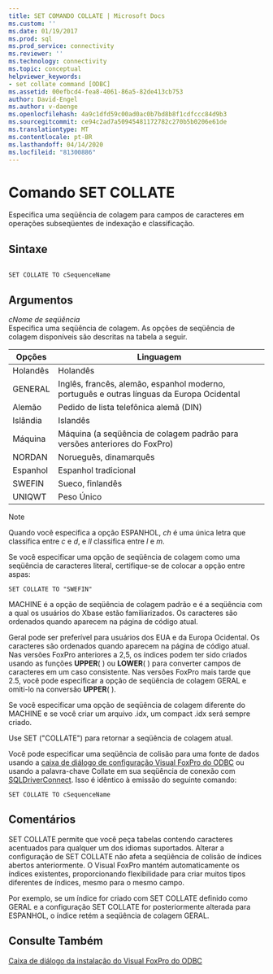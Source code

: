 ```yaml
---
title: SET COMANDO COLLATE | Microsoft Docs
ms.custom: ''
ms.date: 01/19/2017
ms.prod: sql
ms.prod_service: connectivity
ms.reviewer: ''
ms.technology: connectivity
ms.topic: conceptual
helpviewer_keywords:
- set collate command [ODBC]
ms.assetid: 00efbcd4-fea8-4061-86a5-82de413cb753
author: David-Engel
ms.author: v-daenge
ms.openlocfilehash: 4a9c1dfd59c00ad0ac0b7bd8b8f1cdfccc84d9b3
ms.sourcegitcommit: ce94c2ad7a50945481172782c270b5b0206e61de
ms.translationtype: MT
ms.contentlocale: pt-BR
ms.lasthandoff: 04/14/2020
ms.locfileid: "81300886"
---
```

# <a name="set-collate-command"></a>Comando SET COLLATE
Especifica uma seqüência de colagem para campos de caracteres em operações subseqüentes de indexação e classificação.  
  
## <a name="syntax"></a>Sintaxe  
  
```  
  
SET COLLATE TO cSequenceName  
```  
  
## <a name="arguments"></a>Argumentos  
 *cNome de seqüência*  
 Especifica uma seqüência de colagem. As opções de seqüência de colagem disponíveis são descritas na tabela a seguir.  
  
|Opções|Linguagem|  
|-------------|--------------|  
|Holandês|Holandês|  
|GENERAL|Inglês, francês, alemão, espanhol moderno, português e outras línguas da Europa Ocidental|  
|Alemão|Pedido de lista telefônica alemã (DIN)|  
|Islândia|Islandês|  
|Máquina|Máquina (a seqüência de colagem padrão para versões anteriores do FoxPro)|  
|NORDAN|Norueguês, dinamarquês|  
|Espanhol|Espanhol tradicional|  
|SWEFIN|Sueco, finlandês|  
|UNIQWT|Peso Único|  
  
> [!NOTE]  
>  Quando você especifica a opção ESPANHOL, *ch* é uma única letra que classifica entre *c* e *d*, e *ll* classifica entre *l* e *m*.  
  
 Se você especificar uma opção de seqüência de colagem como uma seqüência de caracteres literal, certifique-se de colocar a opção entre aspas:  
  
```  
SET COLLATE TO "SWEFIN"  
```  
  
 MACHINE é a opção de seqüência de colagem padrão e é a seqüência com a qual os usuários do Xbase estão familiarizados. Os caracteres são ordenados quando aparecem na página de código atual.  
  
 Geral pode ser preferível para usuários dos EUA e da Europa Ocidental. Os caracteres são ordenados quando aparecem na página de código atual. Nas versões FoxPro anteriores a 2,5, os índices podem ter sido criados usando as funções **UPPER**( ) ou **LOWER**( ) para converter campos de caracteres em um caso consistente. Nas versões FoxPro mais tarde que 2.5, você pode especificar a opção de seqüência de colagem GERAL e omiti-lo na conversão **UPPER**( ).  
  
 Se você especificar uma opção de seqüência de colagem diferente do MACHINE e se você criar um arquivo .idx, um compact .idx será sempre criado.  
  
 Use SET ("COLLATE") para retornar a seqüência de colagem atual.  
  
 Você pode especificar uma seqüência de colisão para uma fonte de dados usando a [caixa de diálogo de configuração Visual FoxPro do ODBC](../../odbc/microsoft/odbc-visual-foxpro-setup-dialog-box.md) ou usando a palavra-chave Collate em sua seqüência de conexão com [SQLDriverConnect](../../odbc/microsoft/sqldriverconnect-visual-foxpro-odbc-driver.md). Isso é idêntico à emissão do seguinte comando:  
  
```  
SET COLLATE TO cSequenceName  
```  
  
## <a name="remarks"></a>Comentários  
 SET COLLATE permite que você peça tabelas contendo caracteres acentuados para qualquer um dos idiomas suportados. Alterar a configuração de SET COLLATE não afeta a seqüência de colisão de índices abertos anteriormente. O Visual FoxPro mantém automaticamente os índices existentes, proporcionando flexibilidade para criar muitos tipos diferentes de índices, mesmo para o mesmo campo.  
  
 Por exemplo, se um índice for criado com SET COLLATE definido como GERAL e a configuração SET COLLATE for posteriormente alterada para ESPANHOL, o índice retém a seqüência de colagem GERAL.  
  
## <a name="see-also"></a>Consulte Também  
 [Caixa de diálogo da instalação do Visual FoxPro do ODBC](../../odbc/microsoft/odbc-visual-foxpro-setup-dialog-box.md)
